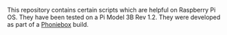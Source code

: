 This repository contains certain scripts which are helpful on Raspberry Pi OS.
They have been tested on a Pi Model 3B Rev 1.2.
They were developed as part of a [Phoniebox](https://github.com/MiczFlor/RPi-Jukebox-RFID/) build.
